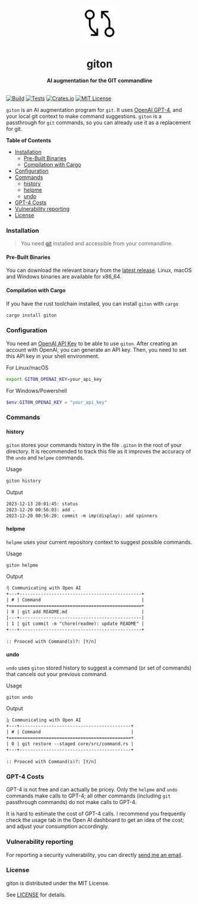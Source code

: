 <p align="center">
<a href="https://Giton-App.github.io"><img src="https://raw.githubusercontent.com/Giton-App/giton-cli/main/docs/logo.svg" height="100px"/></a>
 </p>
<h1 align="center">giton</h1>
<div align="center">
 <strong>
    AI augmentation for the GIT commandline
 </strong>
</div>
<br/>

[![Build](https://github.com/Giton-App/giton-cli/actions/workflows/build.yml/badge.svg)](https://github.com/Giton-App/giton-cli/actions/workflows/build.yml)
[![Tests](https://github.com/Giton-App/giton-cli/actions/workflows/test.yml/badge.svg)](https://github.com/Giton-App/giton-cli/actions/workflows/test.yml)
[![Crates.io](https://img.shields.io/crates/v/giton.svg)](https://crates.io/crates/giton)
[![MIT License](https://img.shields.io/github/license/Giton-App/giton-cli)](https://github.com/Giton-App/giton-cli/LICENSE)

`giton` is an AI augmentation program for `git`. It uses [OpenAI GPT-4](https://openai.com/gpt-4), and your local git context to make command suggestions. `giton` is a passthrough for `git` commands, so you can already use it as a replacement for git.

<!-- START doctoc generated TOC please keep comment here to allow auto update -->
<!-- DON'T EDIT THIS SECTION, INSTEAD RE-RUN doctoc TO UPDATE -->
**Table of Contents**

- [Installation](#installation)
  - [Pre-Built Binaries](#pre-built-binaries)
  - [Compilation with Cargo](#compilation-with-cargo)
- [Configuration](#configuration)
- [Commands](#commands)
  - [history](#history)
  - [helpme](#helpme)
  - [undo](#undo)
- [GPT-4 Costs](#gpt-4-costs)
- [Vulnerability reporting](#vulnerability-reporting)
- [License](#license)

<!-- END doctoc generated TOC please keep comment here to allow auto update -->

### Installation

> You need [git](https://git-scm.com) installed and accessible from your commandline.

#### Pre-Built Binaries

You can download the relevant binary from the [latest release](https://github.com/Giton-App/giton-cli/releases). Linux, macOS and Windows binaries are available for x86_64.

#### Compilation with Cargo

If you have the rust toolchain installed, you can install `giton` with `cargo`

```sh
cargo install giton
```

### Configuration

You need an [OpenAI API Key](https://help.openai.com/en/articles/4936850-where-do-i-find-my-api-key) to be able to use `giton`. After creating an account with OpenAI, you can generate an API key. Then, you need to set this API key in your shell environment.

For Linux/macOS

```sh
export GITON_OPENAI_KEY=your_api_key
```

For Windows/Powershell

```powershell
$env:GITON_OPENAI_KEY = "your_api_key"
```

### Commands

#### history

`giton` stores your commands history in the file `.giton` in the root of your directory. It is recommended to track this file as it improves the accuracy of the `undo` and `helpme` commands. 

Usage

```sh
giton history
```

Output

```
2023-12-13 20:01:45: status
2023-12-20 00:56:03: add .
2023-12-20 00:56:20: commit -m imp(display): add spinners
```

#### helpme

`helpme` uses your current repository context to suggest possible commands.

Usage

```
giton helpme
```

Output

```
⢿ Communicating with Open AI
+---+----------------------------------------------+
| # | Command                                      |
+==================================================+
| 0 | git add README.md                            |
|---+----------------------------------------------|
| 1 | git commit -m "chore(readme): update README" |
+---+----------------------------------------------+

:: Prooced with Command(s)?: [Y/n]
```

#### undo

`undo` uses `giton` stored history to suggest a command (or set of commands) that cancels out your previous command.

Usage

```
giton undo
```

Output

```
⣷ Communicating with Open AI
+---+------------------------------------------+
| # | Command                                  |
+==============================================+
| 0 | git restore --staged core/src/command.rs |
+---+------------------------------------------+

:: Prooced with Command(s)?: [Y/n]
```

### GPT-4 Costs

GPT-4 is not free and can actually be pricey. Only the `helpme` and `undo` commands make calls to GPT-4; all other commands (including `git` passthrough commands) do not make calls to GPT-4.

It is hard to estimate the cost of GPT-4 calls. I recommend you frequently check the usage tab in the Open AI dashboard to get an idea of the cost; and adjust your consumption accordingly.

### Vulnerability reporting

For reporting a security vulnerability, you can directly [send me an email](mailto:giton@omarabid.com).

### License

giton is distributed under the MIT License.

See [LICENSE](LICENSE) for details.
